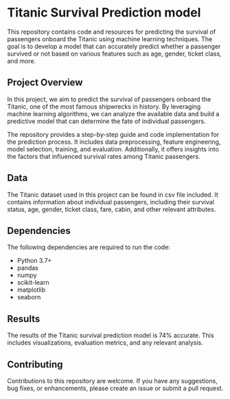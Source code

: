 # Titanic Survival Prediction model

This repository contains code and resources for predicting the survival of passengers onboard the Titanic using machine learning techniques. The goal is to develop a model that can accurately predict whether a passenger survived or not based on various features such as age, gender, ticket class, and more.


## Project Overview

In this project, we aim to predict the survival of passengers onboard the Titanic, one of the most famous shipwrecks in history. By leveraging machine learning algorithms, we can analyze the available data and build a predictive model that can determine the fate of individual passengers.

The repository provides a step-by-step guide and code implementation for the prediction process. It includes data preprocessing, feature engineering, model selection, training, and evaluation. Additionally, it offers insights into the factors that influenced survival rates among Titanic passengers.

## Data

The Titanic dataset used in this project can be found in csv file included. It contains information about individual passengers, including their survival status, age, gender, ticket class, fare, cabin, and other relevant attributes.

## Dependencies

The following dependencies are required to run the code:

- Python 3.7+
- pandas
- numpy
- scikit-learn
- matplotlib
- seaborn



## Results

The results of the Titanic survival prediction model is 74% accurate. This includes visualizations, evaluation metrics, and any relevant analysis.

## Contributing

Contributions to this repository are welcome. If you have any suggestions, bug fixes, or enhancements, please create an issue or submit a pull request.
